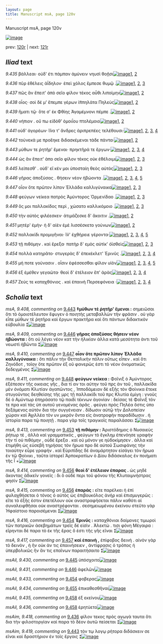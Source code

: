 ```yaml
---
layout: page
title: Manuscript msA, page 120v
---
```


Manuscript msA, page 120v

[![image](http://www.homermultitext.org/iipsrv?OBJ=IIP,1.0&FIF=/project/homer/pyramidal/deepzoom/hmt/vaimg/2017a/VA120VN_0623.tif&WID=100&CVT=JPEG)](http://www.homermultitext.org/ict2/?urn=urn:cite2:hmt:vaimg.2017a:VA120VN_0623)

prev:  [120r](../120r/) | next:  [121r](../121r/)

## *Iliad* text

*9.435* <a id="9.435"/> βάλλεαι· οὐδ' έτι πάμπαν ἀμύνειν νηυσὶ θοῇσι[![image](http://www.homermultitext.org/iipsrv?OBJ=IIP,1.0&FIF=/project/homer/pyramidal/deepzoom/hmt/vaimg/2017a/VA120VN_0623.tif&RGN=0.4935,0.2126,0.3774,0.0263&WID=1000&CVT=JPEG)](http://www.homermultitext.org/ict2/?urn=urn:cite2:hmt:vaimg.2017a:VA120VN_0623@0.4935,0.2126,0.3774,0.0263)[1](#msA_9.667), [2](#msA_9.1)

*9.436* <a id="9.436"/> πῦρ ἐθέλεις ἀΐδηλον· ἐπεὶ χόλος ἔμπεσε θυμῷ .[![image](http://www.homermultitext.org/iipsrv?OBJ=IIP,1.0&FIF=/project/homer/pyramidal/deepzoom/hmt/vaimg/2017a/VA120VN_0623.tif&RGN=0.4965,0.2344,0.3774,0.0263&WID=1000&CVT=JPEG)](http://www.homermultitext.org/ict2/?urn=urn:cite2:hmt:vaimg.2017a:VA120VN_0623@0.4965,0.2344,0.3774,0.0263)[1](#msA_9.667), [2](#msAim_9.418), [3](#msA_9.1)

*9.437* <a id="9.437"/> πῶς ἂν ἔπειτ' ἀπὸ σεῖο φίλον τέκος αὖθι λιποίμην[![image](http://www.homermultitext.org/iipsrv?OBJ=IIP,1.0&FIF=/project/homer/pyramidal/deepzoom/hmt/vaimg/2017a/VA120VN_0623.tif&RGN=0.5005,0.2539,0.4004,0.0233&WID=1000&CVT=JPEG)](http://www.homermultitext.org/ict2/?urn=urn:cite2:hmt:vaimg.2017a:VA120VN_0623@0.5005,0.2539,0.4004,0.0233)[1](#msA_9.667), [2](#msA_9.1)

*9.438* <a id="9.438"/> οἶος· σοὶ δέ μ' ἔπεμπε γέρων ἱ̈ππηλάτα Πηλεὺς[![image](http://www.homermultitext.org/iipsrv?OBJ=IIP,1.0&FIF=/project/homer/pyramidal/deepzoom/hmt/vaimg/2017a/VA120VN_0623.tif&RGN=0.5005,0.2735,0.3564,0.024&WID=1000&CVT=JPEG)](http://www.homermultitext.org/ict2/?urn=urn:cite2:hmt:vaimg.2017a:VA120VN_0623@0.5005,0.2735,0.3564,0.024)[1](#msA_9.667), [2](#msA_9.1)

*9.439* <a id="9.439"/> ἤματι τῷ· ὅτε σ' ἐκ Φθίης Ἀγαμέμνονι πέμπε .[![image](http://www.homermultitext.org/iipsrv?OBJ=IIP,1.0&FIF=/project/homer/pyramidal/deepzoom/hmt/vaimg/2017a/VA120VN_0623.tif&RGN=0.5025,0.2938,0.3784,0.0233&WID=1000&CVT=JPEG)](http://www.homermultitext.org/ict2/?urn=urn:cite2:hmt:vaimg.2017a:VA120VN_0623@0.5025,0.2938,0.3784,0.0233)[1](#msA_9.667), [2](#msA_9.1)

*9.440* <a id="9.440"/> νήπιον . οὔ πω εἰδόθ' ὁμοιΐου πτολέμοιο[![image](http://www.homermultitext.org/iipsrv?OBJ=IIP,1.0&FIF=/project/homer/pyramidal/deepzoom/hmt/vaimg/2017a/VA120VN_0623.tif&RGN=0.4975,0.3133,0.3163,0.0203&WID=1000&CVT=JPEG)](http://www.homermultitext.org/ict2/?urn=urn:cite2:hmt:vaimg.2017a:VA120VN_0623@0.4975,0.3133,0.3163,0.0203)[1](#msA_9.667), [2](#msA_9.1)

*9.441* <a id="9.441"/> οὐδ' ἀγορέων· ἵ̆να τ' ἄνδρες ἀριπρεπέες τελέθουσι·[![image](http://www.homermultitext.org/iipsrv?OBJ=IIP,1.0&FIF=/project/homer/pyramidal/deepzoom/hmt/vaimg/2017a/VA120VN_0623.tif&RGN=0.5005,0.3313,0.3774,0.024&WID=1000&CVT=JPEG)](http://www.homermultitext.org/ict2/?urn=urn:cite2:hmt:vaimg.2017a:VA120VN_0623@0.5005,0.3313,0.3774,0.024)[1](#msA_9.667), [2](#msAil_9.428), [3](#msAil_9.429), [4](#msA_9.1)

*9.442* <a id="9.442"/> τούνεκά με προἕηκε διδασκέμεναι τάδε πάντα·[![image](http://www.homermultitext.org/iipsrv?OBJ=IIP,1.0&FIF=/project/homer/pyramidal/deepzoom/hmt/vaimg/2017a/VA120VN_0623.tif&RGN=0.4935,0.3494,0.3994,0.0248&WID=1000&CVT=JPEG)](http://www.homermultitext.org/ict2/?urn=urn:cite2:hmt:vaimg.2017a:VA120VN_0623@0.4935,0.3494,0.3994,0.0248)[1](#msA_9.667), [2](#msA_9.1)

*9.443* <a id="9.443"/> μύθων τε ῥητῆρ' ἔμεναι· πρηκτῆρά τε ἔργων·[![image](http://www.homermultitext.org/iipsrv?OBJ=IIP,1.0&FIF=/project/homer/pyramidal/deepzoom/hmt/vaimg/2017a/VA120VN_0623.tif&RGN=0.5005,0.3666,0.3594,0.0248&WID=1000&CVT=JPEG)](http://www.homermultitext.org/ict2/?urn=urn:cite2:hmt:vaimg.2017a:VA120VN_0623@0.5005,0.3666,0.3594,0.0248)[1](#msA_9.667), [2](#msAim_9.419), [3](#msA_9.408), [4](#msA_9.1)

*9.444* <a id="9.444"/> ὡς ἂν ἔπειτ' ἀπο σεῖο φίλον τέκος οὐκ ἐθέλοιμι[![image](http://www.homermultitext.org/iipsrv?OBJ=IIP,1.0&FIF=/project/homer/pyramidal/deepzoom/hmt/vaimg/2017a/VA120VN_0623.tif&RGN=0.4985,0.3862,0.3634,0.0248&WID=1000&CVT=JPEG)](http://www.homermultitext.org/ict2/?urn=urn:cite2:hmt:vaimg.2017a:VA120VN_0623@0.4985,0.3862,0.3634,0.0248)[1](#msA_9.667), [2](#msAext_9.427), [3](#msA_9.1)

*9.445* <a id="9.445"/> λείπεσθ' . οὐδ' εἴ κέν μοι ὑποσταίη θεὸς αὐτὸς[![image](http://www.homermultitext.org/iipsrv?OBJ=IIP,1.0&FIF=/project/homer/pyramidal/deepzoom/hmt/vaimg/2017a/VA120VN_0623.tif&RGN=0.4945,0.4072,0.3784,0.0233&WID=1000&CVT=JPEG)](http://www.homermultitext.org/ict2/?urn=urn:cite2:hmt:vaimg.2017a:VA120VN_0623@0.4945,0.4072,0.3784,0.0233)[1](#msA_9.667), [2](#msAil_9.430), [3](#msA_9.1)

*9.446* <a id="9.446"/> γῆρας ἀποξύσας . θήσειν νέον ἡβώοντα .[![image](http://www.homermultitext.org/iipsrv?OBJ=IIP,1.0&FIF=/project/homer/pyramidal/deepzoom/hmt/vaimg/2017a/VA120VN_0623.tif&RGN=0.4765,0.4252,0.3694,0.024&WID=1000&CVT=JPEG)](http://www.homermultitext.org/ict2/?urn=urn:cite2:hmt:vaimg.2017a:VA120VN_0623@0.4765,0.4252,0.3694,0.024)[1](#msA_9.667), [2](#msAint_9.424), [3](#msA_9.409), [4](#msAil_9.431), [5](#msA_9.1)

*9.447* <a id="9.447"/> οἷον ὅτε πρῶτον λίπον Ἑλλάδα καλλιγύναικα[![image](http://www.homermultitext.org/iipsrv?OBJ=IIP,1.0&FIF=/project/homer/pyramidal/deepzoom/hmt/vaimg/2017a/VA120VN_0623.tif&RGN=0.4835,0.4628,0.4024,0.024&WID=1000&CVT=JPEG)](http://www.homermultitext.org/ict2/?urn=urn:cite2:hmt:vaimg.2017a:VA120VN_0623@0.4835,0.4628,0.4024,0.024)[1](#msA_9.667), [2](#msA_9.410), [3](#msA_9.1)

*9.448* <a id="9.448"/> φεύγων νείκεα πατρὸς Ἀμύντορος Ὀρμενίδαο .[![image](http://www.homermultitext.org/iipsrv?OBJ=IIP,1.0&FIF=/project/homer/pyramidal/deepzoom/hmt/vaimg/2017a/VA120VN_0623.tif&RGN=0.4775,0.4455,0.4024,0.024&WID=1000&CVT=JPEG)](http://www.homermultitext.org/ict2/?urn=urn:cite2:hmt:vaimg.2017a:VA120VN_0623@0.4775,0.4455,0.4024,0.024)[1](#msA_9.667), [2](#msA_9.411), [3](#msA_9.1)

*9.449* <a id="9.449"/> ὅς μοι παλλακίδος περὶ , χώσατο καλλικόμοιο .[![image](http://www.homermultitext.org/iipsrv?OBJ=IIP,1.0&FIF=/project/homer/pyramidal/deepzoom/hmt/vaimg/2017a/VA120VN_0623.tif&RGN=0.4885,0.4816,0.4024,0.024&WID=1000&CVT=JPEG)](http://www.homermultitext.org/ict2/?urn=urn:cite2:hmt:vaimg.2017a:VA120VN_0623@0.4885,0.4816,0.4024,0.024)[1](#msA_9.667), [2](#msA_9.412), [3](#msA_9.1)

*9.450* <a id="9.450"/> τὴν αὐτὸς φιλέεσκεν· ἀτιμάζεσκε δ' ἄκοιτιν .[![image](http://www.homermultitext.org/iipsrv?OBJ=IIP,1.0&FIF=/project/homer/pyramidal/deepzoom/hmt/vaimg/2017a/VA120VN_0623.tif&RGN=0.4905,0.5004,0.4024,0.024&WID=1000&CVT=JPEG)](http://www.homermultitext.org/ict2/?urn=urn:cite2:hmt:vaimg.2017a:VA120VN_0623@0.4905,0.5004,0.4024,0.024)[1](#msA_9.667), [2](#msA_9.1)

*9.451* <a id="9.451"/> μητέρ' ἐμὴν· ἡ δ' αἰὲν ἐμὲ λισσέσκετο γούνων[![image](http://www.homermultitext.org/iipsrv?OBJ=IIP,1.0&FIF=/project/homer/pyramidal/deepzoom/hmt/vaimg/2017a/VA120VN_0623.tif&RGN=0.4895,0.5207,0.4024,0.024&WID=1000&CVT=JPEG)](http://www.homermultitext.org/ict2/?urn=urn:cite2:hmt:vaimg.2017a:VA120VN_0623@0.4895,0.5207,0.4024,0.024)[1](#msA_9.667), [2](#msA_9.1)

*9.452* <a id="9.452"/> παλλακίδι προμιγῆναι· ἵ̈ν' ἐχθήρειε γέροντα·[![image](http://www.homermultitext.org/iipsrv?OBJ=IIP,1.0&FIF=/project/homer/pyramidal/deepzoom/hmt/vaimg/2017a/VA120VN_0623.tif&RGN=0.4925,0.5387,0.4024,0.024&WID=1000&CVT=JPEG)](http://www.homermultitext.org/ict2/?urn=urn:cite2:hmt:vaimg.2017a:VA120VN_0623@0.4925,0.5387,0.4024,0.024)[1](#msA_9.667), [2](#msAim_9.420), [3](#msAil_9.432), [4](#msAint_9.425), [5](#msA_9.1)

*9.453* <a id="9.453"/> τῇ πιθόμην . καὶ ἔρεξα· πατὴρ δ' εμὸς αὐτίκ' ὀϊσθεὶς[![image](http://www.homermultitext.org/iipsrv?OBJ=IIP,1.0&FIF=/project/homer/pyramidal/deepzoom/hmt/vaimg/2017a/VA120VN_0623.tif&RGN=0.4855,0.559,0.4224,0.024&WID=1000&CVT=JPEG)](http://www.homermultitext.org/ict2/?urn=urn:cite2:hmt:vaimg.2017a:VA120VN_0623@0.4855,0.559,0.4224,0.024)[1](#msA_9.667), [2](#msA_9.413), [3](#msA_9.1)

*9.454* <a id="9.454"/> πολλὰ κατηρᾶτο· στυγερὰς δ' ἐπεκέκλετ' Ἐρινῦς .[![image](http://www.homermultitext.org/iipsrv?OBJ=IIP,1.0&FIF=/project/homer/pyramidal/deepzoom/hmt/vaimg/2017a/VA120VN_0623.tif&RGN=0.4855,0.5778,0.4224,0.024&WID=1000&CVT=JPEG)](http://www.homermultitext.org/ict2/?urn=urn:cite2:hmt:vaimg.2017a:VA120VN_0623@0.4855,0.5778,0.4224,0.024)[1](#msA_9.667), [2](#msA_9.416), [3](#msAil_9.433), [4](#msA_9.1)

*9.455* <a id="9.455"/> μή ποτε γούνασιν . οἷσιν ἐφέσσεσθαι φίλον υἱὸν[![image](http://www.homermultitext.org/iipsrv?OBJ=IIP,1.0&FIF=/project/homer/pyramidal/deepzoom/hmt/vaimg/2017a/VA120VN_0623.tif&RGN=0.4705,0.5973,0.4224,0.024&WID=1000&CVT=JPEG)](http://www.homermultitext.org/ict2/?urn=urn:cite2:hmt:vaimg.2017a:VA120VN_0623@0.4705,0.5973,0.4224,0.024)[1](#msA_9.667), [2](#msAint_9.426), [3](#msAil_9.434), [4](#msA_9.1), [5](#msAim_9.421)

*9.456* <a id="9.456"/> ἐξ ἐμέθεν γεγαῶτα· θεοὶ δ' ἐτέλειον ἒπ' ἀρὰς[![image](http://www.homermultitext.org/iipsrv?OBJ=IIP,1.0&FIF=/project/homer/pyramidal/deepzoom/hmt/vaimg/2017a/VA120VN_0623.tif&RGN=0.4715,0.6153,0.4224,0.024&WID=1000&CVT=JPEG)](http://www.homermultitext.org/ict2/?urn=urn:cite2:hmt:vaimg.2017a:VA120VN_0623@0.4715,0.6153,0.4224,0.024)[1](#msA_9.667), [2](#msA_9.415), [3](#msA_9.414), [4](#msA_9.1)

*9.457* <a id="9.457"/> Ζεύς τε καταχθόνιος . καὶ ἐπαινὴ Περσεφόνεια ·[![image](http://www.homermultitext.org/iipsrv?OBJ=IIP,1.0&FIF=/project/homer/pyramidal/deepzoom/hmt/vaimg/2017a/VA120VN_0623.tif&RGN=0.4725,0.6349,0.4224,0.024&WID=1000&CVT=JPEG)](http://www.homermultitext.org/ict2/?urn=urn:cite2:hmt:vaimg.2017a:VA120VN_0623@0.4725,0.6349,0.4224,0.024)[1](#msA_9.667), [2](#msAim_9.422), [3](#msA_9.417), [4](#msA_9.1)

## *Scholia* text

*msA, 9.408, commenting on* [9.443](#9.443)  <a id="msA_9.408"/> **‡μύθων τὲ ῥητῆρ' ἔμεναι :** σημειῶσαι ὅτι τὸ ὁμοιοτέλευτον ἔφυγεν ὁ ποιητὴς μεταβαλλὼν τὴν φράσιν . οὐ γὰρ εἶπε μύθων τὲ ῥητῆρα καὶ ἔργων πρακτῆρα καὶ ὅτι πάντων διδακτικὸν εὐβουλία ⁑[![image](http://www.homermultitext.org/iipsrv?OBJ=IIP,1.0&FIF=/project/homer/pyramidal/deepzoom/hmt/vaimg/2017a/VA120VN_0623.tif&RGN=0.2114,0.3612,0.2302,0.0678&WID=1000&CVT=JPEG)](http://www.homermultitext.org/ict2/?urn=urn:cite2:hmt:vaimg.2017a:VA120VN_0623@0.2114,0.3612,0.2302,0.0678)

*msA, 9.409, commenting on* [9.446](#9.446)  <a id="msA_9.409"/> **γῆρας ἀποξύσας θήσειν νέον ἡβώοντα :** ὅτι οὐ λέγει νέον κατ τὴν ἡλικίαν ἀλλα κατὰ μεσότητα ἀντι τοῦ νεωστὶ ἡβῶντα ⁑[![image](http://www.homermultitext.org/iipsrv?OBJ=IIP,1.0&FIF=/project/homer/pyramidal/deepzoom/hmt/vaimg/2017a/VA120VN_0623.tif&RGN=0.2127,0.425,0.2409,0.037&WID=1000&CVT=JPEG)](http://www.homermultitext.org/ict2/?urn=urn:cite2:hmt:vaimg.2017a:VA120VN_0623@0.2127,0.425,0.2409,0.037)

*msA, 9.410, commenting on* [9.447](#9.447)  <a id="msA_9.410"/> **οἷον ὅτε πρῶτον λίπον Ἑλλάδα καλλιγύναικα :** ὅτι πάλιν τὴν Θετταλικὴν πόλιν οὕτως εἶπεν . καὶ ὅτι Ζηνόδοτ , τοῖον ὅτε πρῶτον ἐξ οῦ φανερῶς ἐστι τὸ νέον ὀνοματικῶς δεδεγμένος ⁑[![image](http://www.homermultitext.org/iipsrv?OBJ=IIP,1.0&FIF=/project/homer/pyramidal/deepzoom/hmt/vaimg/2017a/VA120VN_0623.tif&RGN=0.2083,0.458,0.2409,0.0617&WID=1000&CVT=JPEG)](http://www.homermultitext.org/ict2/?urn=urn:cite2:hmt:vaimg.2017a:VA120VN_0623@0.2083,0.458,0.2409,0.0617)

*msA, 9.411, commenting on* [9.448](#9.448)  <a id="msA_9.411"/> **φεύγων νείκεα :** Φοῖνιξ ὁ Ἀμύντορος ἐξέπεσεν τῆς οικειας γῆς , δια τί αν τοι αύτην τοῦ πρς ἀν τοῦ , παλλακίδα μὲν ὀνόματι Κλυτίαν ἀγαπῶντος , Ἱπποδάμειαν δὲ εξῆς τὸν Φοίνικα ἔτεκε στυγοῦντος δεηθείσης τῆς μρς τῇ παλλακίδι τοῦ πρς Κλυτία ἐμίγη : γνοῦς δὲ ὁ Αμύντωρ ἐπηράσατο τῷ παιδὶ τέκνων ἀγονίαν : δείσας τὲ Φοῖνιξ τόν τε πρα καὶ τὰς ὑπ αυτοῦ γενομένας ἀρᾶς . φεύγει πρὸς Πηλέα ὅστις ὑπο δεξάμενος αὐτὸν δια τὴν συγγένειαν . δίδωσιν αὐτῷ τὴν Δολοπείαν χώραν καὶ Ἀχιλλέα τὸν υν μικρόν ὄντα εἰς ἀνατροφήν παραδίδωσιν . ἡ ϊστορία παρα τῷ ποιητῇ . παρα γὰρ τοῖς τραγικοῖς παραλάσσει ⁑[![image](http://www.homermultitext.org/iipsrv?OBJ=IIP,1.0&FIF=/project/homer/pyramidal/deepzoom/hmt/vaimg/2017a/VA120VN_0623.tif&RGN=0.201,0.5113,0.2289,0.1944&WID=1000&CVT=JPEG)](http://www.homermultitext.org/ict2/?urn=urn:cite2:hmt:vaimg.2017a:VA120VN_0623@0.201,0.5113,0.2289,0.1944)

*msA, 9.413, commenting on* [9.453](#9.453)  <a id="msA_9.413"/> **τῇ πιθόμην :** Ἀριστόδημος ὁ Νυσαιεὺς ῥήτωρ τὲ , ἀλλὰ καὶ γραμματικός , φεύγων τὸ ἔγκλημ ἐπενόησε γραφὴν τὴν τί οὐ πιθόμην , οὐδὲ ἔρεξα . καὶ οὐ μόνον γε ηὐδοκίμησεν . ἀλλα καὶ ἐτιμήθη ὡς εὐσεβῆ τηρήσας τὸν ἥρωα προ δὲ αὐτοῦ Σωσιφάνης τὴν τοιαύτην εὗρε γραφήν . καὶ Εὐριπίδης δὲ ἀναμάρτητον εἰσάγει τὸν ἥρωα ἐν τῷ Φοίνικι , ταῦτα ἱστορεῖ Ἁρποκρατίων ὁ Δίου διδάσκαλος ἐν ποιήματι τῆς Ϊ +[![image](http://www.homermultitext.org/iipsrv?OBJ=IIP,1.0&FIF=/project/homer/pyramidal/deepzoom/hmt/vaimg/2017a/VA120VN_0623.tif&RGN=0.2024,0.7224,0.6926,0.0568&WID=1000&CVT=JPEG)](http://www.homermultitext.org/ict2/?urn=urn:cite2:hmt:vaimg.2017a:VA120VN_0623@0.2024,0.7224,0.6926,0.0568)

*msA, 9.414, commenting on* [9.456](#9.456)  <a id="msA_9.414"/> **θεοὶ δ' ἐτέλειον ἑπαρας .** ὡς μηδὲ ἄκοντας ἀδικεῖν γονεῖς : δι ὃ οὐδὲ περι τοῦ φόνου τῆς Κλυταιμνήστρας φησίν ⁑[![image](http://www.homermultitext.org/iipsrv?OBJ=IIP,1.0&FIF=/project/homer/pyramidal/deepzoom/hmt/vaimg/2017a/VA120VN_0623.tif&RGN=0.1979,0.7599,0.6926,0.0307&WID=1000&CVT=JPEG)](http://www.homermultitext.org/ict2/?urn=urn:cite2:hmt:vaimg.2017a:VA120VN_0623@0.1979,0.7599,0.6926,0.0307)

*msA, 9.415, commenting on* [9.456](#9.456)  <a id="msA_9.415"/> **ἐπαράς :** εἴτε παρέλκει ἡ ἐπί φυλαχθήσεται ὁ τόνος ὁ αὐτὸς ὡς ἐπιβουκόλος ἀνήρ καὶ ἐπισμυγερῶς : εἴτε τὸ ἑξῆς ἐστιν ἐπετέλουν οὐκ αναστραφήσεται πάλιν καθότι αἱ συναλειφθῆσαι οὐκ αναστρέφονται . σεσημειωμένου ἐκείνου στεῦτο γὰρ Ἡφαίστοιο παροισέμεναι ⁑[![image](http://www.homermultitext.org/iipsrv?OBJ=IIP,1.0&FIF=/project/homer/pyramidal/deepzoom/hmt/vaimg/2017a/VA120VN_0623.tif&RGN=0.1979,0.7713,0.6926,0.0449&WID=1000&CVT=JPEG)](http://www.homermultitext.org/ict2/?urn=urn:cite2:hmt:vaimg.2017a:VA120VN_0623@0.1979,0.7713,0.6926,0.0449)

*msA, 9.416, commenting on* [9.454](#9.454)  <a id="msA_9.416"/> **Ἐρινῦς :** καταχθόνιαι δαίμονες τιμωροὶ τῶν πατρικῶν ἀσεβημάτων τρεῖς δέ εἰσὶν . Ἀλεκτώ . τισι φόνη Μέγαιρα : εἴρηνται δὲ παρα τὸ ἐκ τῆς ἔρας ὅ ἐστι τῆς γῆς εῖναι ⁑[![image](http://www.homermultitext.org/iipsrv?OBJ=IIP,1.0&FIF=/project/homer/pyramidal/deepzoom/hmt/vaimg/2017a/VA120VN_0623.tif&RGN=0.2017,0.7957,0.6926,0.0312&WID=1000&CVT=JPEG)](http://www.homermultitext.org/ict2/?urn=urn:cite2:hmt:vaimg.2017a:VA120VN_0623@0.2017,0.7957,0.6926,0.0312)

*msA, 9.417, commenting on* [9.457](#9.457)  <a id="msA_9.417"/> **καὶ ἐπαινὴ ,** ἐπίφοβος δεινή . αἰνὸν γὰρ τὸ δεινὸν , ἠ ἢν οὐκ ἀν τις ἐπαινήσειεν , ἀντίφρασις ὁ τρόπος ἡ ὑπερβολικῶς ἢν ἄν τις επαῖνων παραιτήσαιτο ⁑[![image](http://www.homermultitext.org/iipsrv?OBJ=IIP,1.0&FIF=/project/homer/pyramidal/deepzoom/hmt/vaimg/2017a/VA120VN_0623.tif&RGN=0.1836,0.8071,0.6994,0.0597&WID=1000&CVT=JPEG)](http://www.homermultitext.org/ict2/?urn=urn:cite2:hmt:vaimg.2017a:VA120VN_0623@0.1836,0.8071,0.6994,0.0597)

*msAil, 9.430, commenting on* [9.445](#9.445)  <a id="msAil_9.430"/> ὑπόσχοιτο[![image](http://www.homermultitext.org/iipsrv?OBJ=IIP,1.0&FIF=/project/homer/pyramidal/deepzoom/hmt/vaimg/2017a/VA120VN_0623.tif&RGN=0.7132,0.4024,0.0658,0.0186&WID=1000&CVT=JPEG)](http://www.homermultitext.org/ict2/?urn=urn:cite2:hmt:vaimg.2017a:VA120VN_0623@0.7132,0.4024,0.0658,0.0186)

*msAil, 9.431, commenting on* [9.446](#9.446)  <a id="msAil_9.431"/> ἀφελῶν[![image](http://www.homermultitext.org/iipsrv?OBJ=IIP,1.0&FIF=/project/homer/pyramidal/deepzoom/hmt/vaimg/2017a/VA120VN_0623.tif&RGN=0.6003,0.4194,0.0658,0.0186&WID=1000&CVT=JPEG)](http://www.homermultitext.org/ict2/?urn=urn:cite2:hmt:vaimg.2017a:VA120VN_0623@0.6003,0.4194,0.0658,0.0186)

*msAil, 9.433, commenting on* [9.454](#9.454)  <a id="msAil_9.433"/> φοβερας[![image](http://www.homermultitext.org/iipsrv?OBJ=IIP,1.0&FIF=/project/homer/pyramidal/deepzoom/hmt/vaimg/2017a/VA120VN_0623.tif&RGN=0.6387,0.5747,0.0554,0.016&WID=1000&CVT=JPEG)](http://www.homermultitext.org/ict2/?urn=urn:cite2:hmt:vaimg.2017a:VA120VN_0623@0.6387,0.5747,0.0554,0.016)

*msAil, 9.434, commenting on* [9.455](#9.455)  <a id="msAil_9.434"/> ἐπικαθεσθῆναι[![image](http://www.homermultitext.org/iipsrv?OBJ=IIP,1.0&FIF=/project/homer/pyramidal/deepzoom/hmt/vaimg/2017a/VA120VN_0623.tif&RGN=0.7326,0.5923,0.0818,0.016&WID=1000&CVT=JPEG)](http://www.homermultitext.org/ict2/?urn=urn:cite2:hmt:vaimg.2017a:VA120VN_0623@0.7326,0.5923,0.0818,0.016)

*msAil, 9.435, commenting on* [9.458](#9.458)  <a id="msAil_9.435"/> ἐξ εκείνου[![image](http://www.homermultitext.org/iipsrv?OBJ=IIP,1.0&FIF=/project/homer/pyramidal/deepzoom/hmt/vaimg/2017a/VA120VN_0623.tif&RGN=0.5395,0.6509,0.0632,0.0108&WID=1000&CVT=JPEG)](http://www.homermultitext.org/ict2/?urn=urn:cite2:hmt:vaimg.2017a:VA120VN_0623@0.5395,0.6509,0.0632,0.0108)

*msAil, 9.436, commenting on* [9.458](#9.458)  <a id="msAil_9.436"/> ἐρητύετο[![image](http://www.homermultitext.org/iipsrv?OBJ=IIP,1.0&FIF=/project/homer/pyramidal/deepzoom/hmt/vaimg/2017a/VA120VN_0623.tif&RGN=0.7603,0.6562,0.0238,0.0091&WID=1000&CVT=JPEG)](http://www.homermultitext.org/ict2/?urn=urn:cite2:hmt:vaimg.2017a:VA120VN_0623@0.7603,0.6562,0.0238,0.0091)

*msAim, 9.418, commenting on* [9.436](#9.436)  <a id="msAim_9.418"/> φίλον τεκος πρὸς αγωγὰ ταυτα ὅτι δια τὴν φιλοστοργίαν καὶ παρα τὸ δέον ἀυτῶ πείσεται ⁑[![image](http://www.homermultitext.org/iipsrv?OBJ=IIP,1.0&FIF=/project/homer/pyramidal/deepzoom/hmt/vaimg/2017a/VA120VN_0623.tif&RGN=0.4094,0.2307,0.0881,0.0939&WID=1000&CVT=JPEG)](http://www.homermultitext.org/ict2/?urn=urn:cite2:hmt:vaimg.2017a:VA120VN_0623@0.4094,0.2307,0.0881,0.0939)

*msAim, 9.419, commenting on* [9.443](#9.443)  <a id="msAim_9.419"/> τὸν τῳ λογῳ ρήτορα διδάσκειν σε εῖναι καὶ δραστήριον ἐν τοῖς ἔργοις ⁑[![image](http://www.homermultitext.org/iipsrv?OBJ=IIP,1.0&FIF=/project/homer/pyramidal/deepzoom/hmt/vaimg/2017a/VA120VN_0623.tif&RGN=0.4224,0.3591,0.0761,0.0841&WID=1000&CVT=JPEG)](http://www.homermultitext.org/ict2/?urn=urn:cite2:hmt:vaimg.2017a:VA120VN_0623@0.4224,0.3591,0.0761,0.0841)